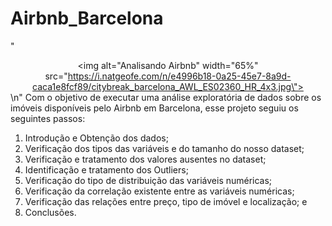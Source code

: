 # Airbnb_Barcelona
"<center><img alt=\"Analisando Airbnb\" width=\"65%\" src=\"https://i.natgeofe.com/n/e4996b18-0a25-45e7-8a9d-caca1e8fcf89/citybreak_barcelona_AWL_ES02360_HR_4x3.jpg\"></center>\n"
Com o objetivo de executar uma análise exploratória de dados sobre os imóveis disponíveis pelo Airbnb em Barcelona, esse projeto seguiu os seguintes passos:

1) Introdução e Obtenção dos dados;
2) Verificação dos tipos das variáveis e do tamanho do nosso dataset;
3) Verificação e tratamento dos valores ausentes no dataset;
4) Identificação e tratamento dos Outliers;
5) Verificação do tipo de distribuição das variáveis numéricas;
6) Verificação da correlação existente entre as variáveis numéricas;
7) Verificação das relações entre preço, tipo de imóvel e localização; e
8) Conclusões.
